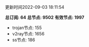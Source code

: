 更新时间2022-09-03 18:11:54

**总订阅: 64**
**总节点: 9502**
**有效节点: 1997**
- trojan节点: 155
- v2ray节点: 1656
- ss节点: 186
